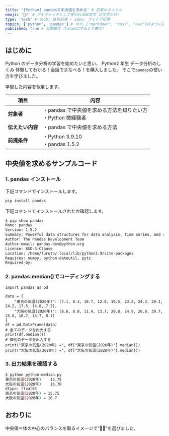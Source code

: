 ```yaml
---
title: '[Python] pandasで中央値を求める' # 記事のタイトル
emoji: '🤸‍♂️' # アイキャッチとして使われる絵文字（1文字だけ）
type: 'tech' # tech: 技術記事 / idea: アイデア記事
topics: ['python', 'pandas'] # タグ。["markdown", "rust", "aws"]のように指定する
published: true # 公開設定（falseにすると下書き）
---
```


## はじめに

Python のデータ分析の学習を始めたいと思い、
Python2 年生 データ分析のしくみ 体験してわかる！会話でまなべる！を購入しました。
そこで`pandas`の使い方を学びました。

学習した内容を執筆します。

| 項目             | 内容                                                           |
| ---------------- | -------------------------------------------------------------- |
| **対象者**       | ・pandas で中央値を求める方法を知りたい方<br>・Python 微経験者 |
| **伝えたい内容** | ・pandas で中央値を求める方法                                  |
| **前提条件**     | ・Python 3.9.10<br>・pandas 1.5.2                              |

## 中央値を求めるサンプルコード

### 1. pandas インストール

下記コマンドでインストールします。

```bash
pip install pandas
```

下記コマンドでインストールされたか確認します。

```bash
$ pip show pandas
Name: pandas
Version: 1.5.2
Summary: Powerful data structures for data analysis, time series, and statisticsHome-page: https://pandas.pydata.org
Author: The Pandas Development Team
Author-email: pandas-dev@python.org
License: BSD-3-Clause
Location: /home/furuta/.local/lib/python3.9/site-packages
Requires: numpy, python-dateutil, pytz
Required-by:
```

### 2. pandas.median()でコーディングする

```python: python-median.py
import pandas as pd

data = {
    "東京の気温(2020年)": [7.1, 8.3, 10.7, 12.8, 19.5, 23.2, 24.3, 29.1, 24.2, 17.5, 14.0, 7.7],
    "大阪の気温(2020年)": [8.6, 8.0, 11.4, 13.7, 20.8, 24.9, 26.0, 30.7, 25.8, 18.7, 14.7, 8.7]
}
df = pd.DataFrame(data)
# 全てのデータを出力する
print(df.median())
# 個別のデータを出力する
print("東京の気温(2020年) =", df["東京の気温(2020年)"].median())
print("大阪の気温(2020年) =", df["大阪の気温(2020年)"].median())
```

### 3. 出力結果を確認する

```bash
$ python python-median.py
東京の気温(2020年)    15.75
大阪の気温(2020年)    16.70
dtype: float64
東京の気温(2020年) = 15.75
大阪の気温(2020年) = 16.7
```

## おわりに

中央値＝体の中心のバランスを取るイメージで"🤸‍♂️"を選びました。
